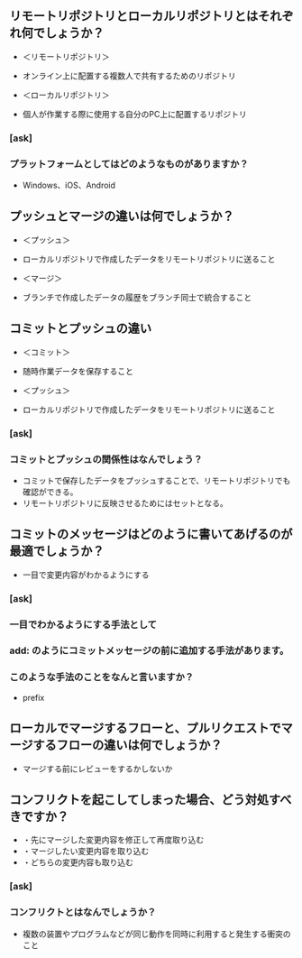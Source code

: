 
## リモートリポジトリとローカルリポジトリとはそれぞれ何でしょうか？
- ＜リモートリポジトリ＞
- オンライン上に配置する複数人で共有するためのリポジトリ

- ＜ローカルリポジトリ＞
- 個人が作業する際に使用する自分のPC上に配置するリポジトリ

### [ask]
### プラットフォームとしてはどのようなものがありますか？
- Windows、iOS、Android

## プッシュとマージの違いは何でしょうか？
- ＜プッシュ＞
- ローカルリポジトリで作成したデータをリモートリポジトリに送ること

- ＜マージ＞
- ブランチで作成したデータの履歴をブランチ同士で統合すること

## コミットとプッシュの違い
- ＜コミット＞
- 随時作業データを保存すること

- ＜プッシュ＞
- ローカルリポジトリで作成したデータをリモートリポジトリに送ること

### [ask]
### コミットとプッシュの関係性はなんでしょう？
- コミットで保存したデータをプッシュすることで、リモートリポジトリでも確認ができる。
- リモートリポジトリに反映させるためにはセットとなる。


## コミットのメッセージはどのように書いてあげるのが最適でしょうか？
- 一目で変更内容がわかるようにする

### [ask]
### 一目でわかるようにする手法として
### add: のようにコミットメッセージの前に追加する手法があります。
### このような手法のことをなんと言いますか？
- prefix

## ローカルでマージするフローと、プルリクエストでマージするフローの違いは何でしょうか？
- マージする前にレビューをするかしないか

## コンフリクトを起こしてしまった場合、どう対処すべきですか？
- ・先にマージした変更内容を修正して再度取り込む
- ・マージしたい変更内容を取り込む
- ・どちらの変更内容も取り込む

### [ask]
### コンフリクトとはなんでしょうか？
- 複数の装置やプログラムなどが同じ動作を同時に利用すると発生する衝突のこと
